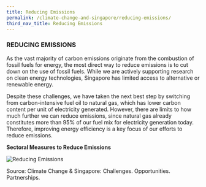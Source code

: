 ```yaml
---
title: Reducing Emissions
permalink: /climate-change-and-singapore/reducing-emissions/
third_nav_title: Reducing Emissions
---
```


### REDUCING EMISSIONS

As the vast majority of carbon emissions originate from the combustion of fossil fuels for energy, the most direct way to reduce emissions is to cut down on the use of fossil fuels. While we are actively supporting research on clean energy technologies, Singapore has limited access to alternative or renewable energy.

Despite these challenges, we have taken the next best step by switching from carbon-intensive fuel oil to natural gas, which has lower carbon content per unit of electricity generated. However, there are limits to how much further we can reduce emissions, since natural gas already constitutes more than 95% of our fuel mix for electricity generation today. Therefore, improving energy efficiency is a key focus of our efforts to reduce emissions.

**Sectoral Measures to Reduce Emissions**

![Reducing Emissions](https://www.nccs.gov.sg/images/default-source/default-album/sectoral-measures-to-reduce-emissions.gif "Reducing Emissions")

Source: Climate Change & Singapore: Challenges. Opportunities. Partnerships.
